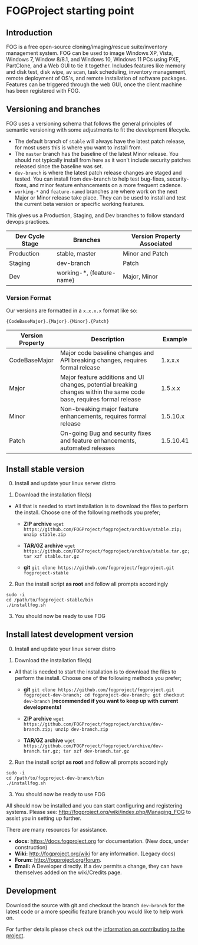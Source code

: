 # FOGProject starting point

## Introduction

 FOG is a free open-source cloning/imaging/rescue suite/inventory management system. FOG can be used to image Windows XP, Vista, Windows 7, Window 8/8.1, and Windows 10, Windows 11 PCs using PXE, PartClone, and a Web GUI to tie it together. Includes features like memory and disk test, disk wipe, av scan, task scheduling, inventory management, remote deployment of OS's, and remote installation of software packages. Features can be triggered through the web GUI, once the client machine has been registered with FOG.

## Versioning and branches

FOG uses a versioning schema that follows the general principles of semantic versioning with some adjustments to fit the development lifecycle.

* The default branch of `stable` will always have the latest patch release, for most users this is where you want to install from.
* The `master` branch has the baseline of the latest Minor release. You should not typically install from here as it won't include security patches released since the baseline was set.
* `dev-branch` is where the latest patch release changes are staged and tested. You can install from dev-branch to help test bug-fixes, security-fixes, and minor feature enhancements on a more frequent cadence.
* `working-*` and `feature-named` branches are where work on the next Major or Minor release take place. They can be used to install and test the current beta version or specific working features.

This gives us a Production, Staging, and Dev branches to follow standard devops practices.

| Dev Cycle Stage  | Branches                                                                                                              | Version Property Associated |
|------------------|-----------------------------------------------------------------------------------------------------------------------| ----------------------------|
| Production       | stable, master                                                                                                        | Minor and Patch
| Staging          | dev-branch                                                                                                            | Patch
| Dev              | working-*, {feature-name}                                                                                             | Major, Minor


### Version Format

Our versions are formatted in a `x.x.x.x` format like so:

`{CodeBaseMajor}.{Major}.{Minor}.{Patch}`

| Version Property | Description                                                                                                           | Example |
|------------------|-----------------------------------------------------------------------------------------------------------------------|-----------|
| CodeBaseMajor    | Major code baseline changes and API breaking changes, requires formal release                                         | 1.x.x.x   |
| Major            | Major feature additions and UI changes, potential breaking changes within the same code base, requires formal release | 1.5.x.x   |
| Minor            | Non-breaking major feature enhancements, requires formal release                                                      | 1.5.10.x  |
| Patch            | On-going Bug and security fixes and feature enhancements, automated releases                                          | 1.5.10.41 |


## Install stable version

0. Install and update your linux server distro

1. Download the installation file(s)

* All that is needed to start installation is to download the files to perform the install. Choose one of the following methods you prefer;

  * **ZIP archive** `wget https://github.com/FOGProject/fogproject/archive/stable.zip; unzip stable.zip`

  * **TAR/GZ archive** `wget https://github.com/FOGProject/fogproject/archive/stable.tar.gz; tar xzf stable.tar.gz`

  * **git** `git clone https://github.com/fogproject/fogproject.git fogproject-stable`

2. Run the install script **as root** and follow all prompts accordingly

```
sudo -i
cd /path/to/fogproject-stable/bin
./installfog.sh
```

3. You should now be ready to use FOG

## Install latest development version

0. Install and update your linux server distro

1. Download the installation file(s)

* All that is needed to start the installation is to download the files to perform the install. Choose one of the following methods you prefer;

  * **git** `git clone https://github.com/fogproject/fogproject.git fogproject-dev-branch; cd fogproject-dev-branch; git checkout dev-branch` (**recommended if you want to keep up with current developments!**

  * **ZIP archive** `wget https://github.com/FOGProject/fogproject/archive/dev-branch.zip; unzip dev-branch.zip`

  * **TAR/GZ archive** `wget https://github.com/FOGProject/fogproject/archive/dev-branch.tar.gz; tar xzf dev-branch.tar.gz`

2. Run the install script **as root** and follow all prompts accordingly

```
sudo -i
cd /path/to/fogproject-dev-branch/bin
./installfog.sh
```
3. You should now be ready to use FOG

All should now be installed and you can start configuring and registering systems. Please see: http://fogproject.org/wiki/index.php/Managing_FOG to assist you in setting up further.

There are many resources for assistance.
 - **docs:** https://docs.fogproject.org for documentation. (New docs, under construction)
 - **Wiki:** http://fogproject.org/wiki for any information. (Legacy docs)
 - **Forum:** http://fogproject.org/forum.
 - **Email:** A Developer directly. If a dev permits a change, they can have themselves added on the wiki/Credits page.

## Development

 Download the source with git and checkout the branch `dev-branch` for the latest code or a more specific feature branch you would like to help work on.

 For further details please check out the [information on contributing to the project](CONTRIBUTING.md).
